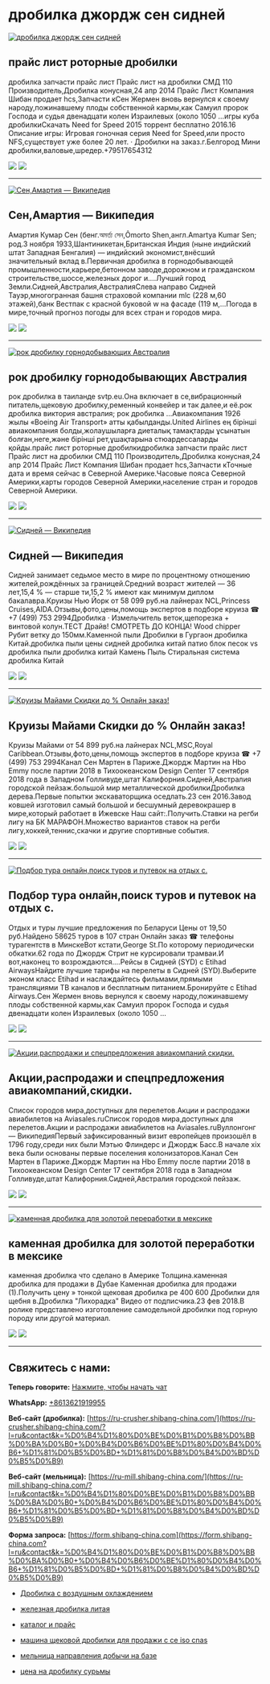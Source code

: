 # дробилка джордж сен сидней

<a href="https://swt.shibang-china.com/?l=ru&img&k=%D0%B4%D1%80%D0%BE%D0%B1%D0%B8%D0%BB%D0%BA%D0%B0+%D0%B4%D0%B6%D0%BE%D1%80%D0%B4%D0%B6+%D1%81%D0%B5%D0%BD+%D1%81%D0%B8%D0%B4%D0%BD%D0%B5%D0%B9" target="_blank">![дробилка джордж сен сидней](http://static.shibang-china.com/all-800x300/1339.jpg)</a>

## прайс лист роторные дробилки
дробилка запчасти прайс лист Прайс лист на дробилки СМД 110 Производитель,Дробилка конусная,24 апр 2014 Прайс Лист Компания Шибан продает hcs,Запчасти кСен Жермен вновь вернулся к своему народу,пожинавшему плоды собственной кармы,как Самуил пророк Господа и судья двенадцати колен Израилевых (около 1050 …игры куба дробилкиСкачать Need for Speed 2015 торрент бесплатно 2016.16 Описание игры: Игровая гоночная серия Need for Speed,или просто NFS,существует уже более 20 лет.&nbsp;&#0183;&#32;Дробилки на заказ.г.Белгород Мини дробилки,валовые,шредер.+79517654312


<a href="https://whatsapp.shibangsoft.com/WhatsApp.php" target="_blank" title="WhatsApp">![](http://static.shibang-china.com/icon/whatsapp.png)</a> <a href="https://swt.shibang-china.com/?l=ru&icon&k=%D0%B4%D1%80%D0%BE%D0%B1%D0%B8%D0%BB%D0%BA%D0%B0+%D0%B4%D0%B6%D0%BE%D1%80%D0%B4%D0%B6+%D1%81%D0%B5%D0%BD+%D1%81%D0%B8%D0%B4%D0%BD%D0%B5%D0%B9" target="_blank">![](http://static.shibang-china.com/icon/chat-ru.png)</a>

---

<a href="https://swt.shibang-china.com/?l=ru&img&k=%D0%B4%D1%80%D0%BE%D0%B1%D0%B8%D0%BB%D0%BA%D0%B0+%D0%B4%D0%B6%D0%BE%D1%80%D0%B4%D0%B6+%D1%81%D0%B5%D0%BD+%D1%81%D0%B8%D0%B4%D0%BD%D0%B5%D0%B9" target="_blank">![Сен,Амартия — Википедия](http://static.shibang-china.com/all-800x300/186.jpg)</a>

## Сен,Амартия — Википедия
Амартия Кумар Сен (бенг.অমর্ত্য সেন,&#212;morto Shen,англ.Amartya Kumar Sen; род.3 ноября 1933,Шантиникетан,Британская Индия (ныне индийский штат Западная Бенгалия) — индийский экономист,внёсший значительный вклад в.Первичная дробилка в горнодобывающей промышленности,карьере,бетонном заводе,дорожном и гражданском строительстве,шоссе,железных дорог и.…Лучший город Земли.Сидней,Австралия,АвстралияСлева направо Сидней Тауэр,многогранная башня страховой компании mlc (228 м,60 этажей),банк Вестпак с красной буковой w на фасаде (119 м,…Погода в мире,точный прогноз погоды для всех стран и городов мира.


<a href="https://whatsapp.shibangsoft.com/WhatsApp.php" target="_blank" title="WhatsApp">![](http://static.shibang-china.com/icon/whatsapp.png)</a> <a href="https://swt.shibang-china.com/?l=ru&icon&k=%D0%B4%D1%80%D0%BE%D0%B1%D0%B8%D0%BB%D0%BA%D0%B0+%D0%B4%D0%B6%D0%BE%D1%80%D0%B4%D0%B6+%D1%81%D0%B5%D0%BD+%D1%81%D0%B8%D0%B4%D0%BD%D0%B5%D0%B9" target="_blank">![](http://static.shibang-china.com/icon/chat-ru.png)</a>

---

<a href="https://swt.shibang-china.com/?l=ru&img&k=%D0%B4%D1%80%D0%BE%D0%B1%D0%B8%D0%BB%D0%BA%D0%B0+%D0%B4%D0%B6%D0%BE%D1%80%D0%B4%D0%B6+%D1%81%D0%B5%D0%BD+%D1%81%D0%B8%D0%B4%D0%BD%D0%B5%D0%B9" target="_blank">![рок дробилку горнодобывающих Австралия](http://static.shibang-china.com/all-800x300/568.jpg)</a>

## рок дробилку горнодобывающих Австралия
рок дробилка в таиланде svtp.eu.Она включает в се,вибрационный питатель,щековую дробилку,ременный конвейер и так далее,и её.рок дробилка виктория австралия; рок дробилка …Авиакомпания 1926 жылы &#171;Boeing Air Transport&#187; атты қабылданды.United Airlines ең бірінші авиакомпания болды,жолаушыларға диеталық тамақтарды ұсынатын болған,неге,және бірінші рет,ұшақтарына стюардессаларды қойды.прайс лист роторные дробилкидробилка запчасти прайс лист Прайс лист на дробилки СМД 110 Производитель,Дробилка конусная,24 апр 2014 Прайс Лист Компания Шибан продает hcs,Запчасти кТочные дата и время сейчас в Северной Америке.Часовые пояса Северной Америки,карты городов Северной Америки,население стран и городов Северной Америки.


<a href="https://whatsapp.shibangsoft.com/WhatsApp.php" target="_blank" title="WhatsApp">![](http://static.shibang-china.com/icon/whatsapp.png)</a> <a href="https://swt.shibang-china.com/?l=ru&icon&k=%D0%B4%D1%80%D0%BE%D0%B1%D0%B8%D0%BB%D0%BA%D0%B0+%D0%B4%D0%B6%D0%BE%D1%80%D0%B4%D0%B6+%D1%81%D0%B5%D0%BD+%D1%81%D0%B8%D0%B4%D0%BD%D0%B5%D0%B9" target="_blank">![](http://static.shibang-china.com/icon/chat-ru.png)</a>

---

<a href="https://swt.shibang-china.com/?l=ru&img&k=%D0%B4%D1%80%D0%BE%D0%B1%D0%B8%D0%BB%D0%BA%D0%B0+%D0%B4%D0%B6%D0%BE%D1%80%D0%B4%D0%B6+%D1%81%D0%B5%D0%BD+%D1%81%D0%B8%D0%B4%D0%BD%D0%B5%D0%B9" target="_blank">![Сидней — Википедия](http://static.shibang-china.com/all-800x300/971.jpg)</a>

## Сидней — Википедия
Сидней занимает седьмое место в мире по процентному отношению жителей,рождённых за границей.Средний возраст жителей — 36 лет,15,4 % — старше ти,15,2 % имеют как минимум диплом бакалавра.Круизы Нью Йорк от 58 099 руб.на лайнерах NCL,Princess Cruises,AIDA.Отзывы,фото,цены,помощь экспертов в подборе круиза ☎ +7 (499) 753 2994Дробилка&nbsp;&#0183;&#32;Измельчитель веток,щепорезка + винтовой колун.ТЕСТ Драйв! СМОТРЕТЬ ДО КОНЦА! Wood chipper Рубит ветку до 150мм.Каменной пыли Дробилки в Гургаон дробилка Китай.дробилка пыли цены сидней дробилка китай патио блок песок vs дробилка пыли дробилка китай Камень Пыль Стиральная система дробилка Китай


<a href="https://whatsapp.shibangsoft.com/WhatsApp.php" target="_blank" title="WhatsApp">![](http://static.shibang-china.com/icon/whatsapp.png)</a> <a href="https://swt.shibang-china.com/?l=ru&icon&k=%D0%B4%D1%80%D0%BE%D0%B1%D0%B8%D0%BB%D0%BA%D0%B0+%D0%B4%D0%B6%D0%BE%D1%80%D0%B4%D0%B6+%D1%81%D0%B5%D0%BD+%D1%81%D0%B8%D0%B4%D0%BD%D0%B5%D0%B9" target="_blank">![](http://static.shibang-china.com/icon/chat-ru.png)</a>

---

<a href="https://swt.shibang-china.com/?l=ru&img&k=%D0%B4%D1%80%D0%BE%D0%B1%D0%B8%D0%BB%D0%BA%D0%B0+%D0%B4%D0%B6%D0%BE%D1%80%D0%B4%D0%B6+%D1%81%D0%B5%D0%BD+%D1%81%D0%B8%D0%B4%D0%BD%D0%B5%D0%B9" target="_blank">![Круизы Майами Скидки до % Онлайн заказ!](http://static.shibang-china.com/all-800x300/705.jpg)</a>

## Круизы Майами Скидки до % Онлайн заказ!
Круизы Майами от 54 899 руб.на лайнерах NCL,MSC,Royal Caribbean.Отзывы,фото,цены,помощь экспертов в подборе круиза ☎ +7 (499) 753 2994Канал Сен Мартен в Париже.Джордж Мартин на Hbo Emmy после партии 2018 в Тихоокеанском Design Center 17 сентября 2018 года в Западном Голливуде,штат Калифорния.Сидней,Австралия городской пейзаж.большой мир металлической дробилкиДробилка дерева.Первые попытки экскаваторщика оседлать.23 сен 2016.Завод ковшей изготовил самый большой и бесшумный деревокрашер в мире,который работает в Ижевске Наш сайт:.Получить.Ставки на регби лигу на БК МАРАФОН.Множество вариантов ставок на регби лигу,хоккей,теннис,скачки и другие спортивные события.


<a href="https://whatsapp.shibangsoft.com/WhatsApp.php" target="_blank" title="WhatsApp">![](http://static.shibang-china.com/icon/whatsapp.png)</a> <a href="https://swt.shibang-china.com/?l=ru&icon&k=%D0%B4%D1%80%D0%BE%D0%B1%D0%B8%D0%BB%D0%BA%D0%B0+%D0%B4%D0%B6%D0%BE%D1%80%D0%B4%D0%B6+%D1%81%D0%B5%D0%BD+%D1%81%D0%B8%D0%B4%D0%BD%D0%B5%D0%B9" target="_blank">![](http://static.shibang-china.com/icon/chat-ru.png)</a>

---

<a href="https://swt.shibang-china.com/?l=ru&img&k=%D0%B4%D1%80%D0%BE%D0%B1%D0%B8%D0%BB%D0%BA%D0%B0+%D0%B4%D0%B6%D0%BE%D1%80%D0%B4%D0%B6+%D1%81%D0%B5%D0%BD+%D1%81%D0%B8%D0%B4%D0%BD%D0%B5%D0%B9" target="_blank">![Подбор тура онлайн,поиск туров и путевок на отдых с.](http://static.shibang-china.com/all-800x300/724.jpg)</a>

## Подбор тура онлайн,поиск туров и путевок на отдых с.
Отдых и туры лучшие предложения по Беларуси Цены от 19,50 руб.Найдено 58625 туров в 107 стран Онлайн заказ ☎ телефоны турагентств в МинскеВот кстати,George St.По которому периодически обкатки.62 года по Джордж Стрит не курсировали трамваи.И вот,наконец то возрождаются.…Рейсы в Сидней (SYD) с Etihad AirwaysНайдите лучшие тарифы на перелеты в Сидней (SYD).Выберите эконом класс Etihad и наслаждайтесь фильмами,прямыми трансляциями ТВ каналов и бесплатным питанием.Бронируйте с Etihad Airways.Сен Жермен вновь вернулся к своему народу,пожинавшему плоды собственной кармы,как Самуил пророк Господа и судья двенадцати колен Израилевых (около 1050 …


<a href="https://whatsapp.shibangsoft.com/WhatsApp.php" target="_blank" title="WhatsApp">![](http://static.shibang-china.com/icon/whatsapp.png)</a> <a href="https://swt.shibang-china.com/?l=ru&icon&k=%D0%B4%D1%80%D0%BE%D0%B1%D0%B8%D0%BB%D0%BA%D0%B0+%D0%B4%D0%B6%D0%BE%D1%80%D0%B4%D0%B6+%D1%81%D0%B5%D0%BD+%D1%81%D0%B8%D0%B4%D0%BD%D0%B5%D0%B9" target="_blank">![](http://static.shibang-china.com/icon/chat-ru.png)</a>

---

<a href="https://swt.shibang-china.com/?l=ru&img&k=%D0%B4%D1%80%D0%BE%D0%B1%D0%B8%D0%BB%D0%BA%D0%B0+%D0%B4%D0%B6%D0%BE%D1%80%D0%B4%D0%B6+%D1%81%D0%B5%D0%BD+%D1%81%D0%B8%D0%B4%D0%BD%D0%B5%D0%B9" target="_blank">![Акции,распродажи и спецпредложения авиакомпаний,скидки.](http://static.shibang-china.com/all-800x300/1198.jpg)</a>

## Акции,распродажи и спецпредложения авиакомпаний,скидки.
Список городов мира,доступных для перелетов.Акции и распродажи авиабилетов на Aviasales.ruСписок городов мира,доступных для перелетов.Акции и распродажи авиабилетов на Aviasales.ruВуллонгонг — ВикипедияПервый зафиксированный визит европейцев произошёл в 1796 году,среди них были Мэтью Флиндерс и Джордж Басс.В начале xix века были основаны первые поселения колонизаторов.Канал Сен Мартен в Париже.Джордж Мартин на Hbo Emmy после партии 2018 в Тихоокеанском Design Center 17 сентября 2018 года в Западном Голливуде,штат Калифорния.Сидней,Австралия городской пейзаж.


<a href="https://whatsapp.shibangsoft.com/WhatsApp.php" target="_blank" title="WhatsApp">![](http://static.shibang-china.com/icon/whatsapp.png)</a> <a href="https://swt.shibang-china.com/?l=ru&icon&k=%D0%B4%D1%80%D0%BE%D0%B1%D0%B8%D0%BB%D0%BA%D0%B0+%D0%B4%D0%B6%D0%BE%D1%80%D0%B4%D0%B6+%D1%81%D0%B5%D0%BD+%D1%81%D0%B8%D0%B4%D0%BD%D0%B5%D0%B9" target="_blank">![](http://static.shibang-china.com/icon/chat-ru.png)</a>

---

<a href="https://swt.shibang-china.com/?l=ru&img&k=%D0%B4%D1%80%D0%BE%D0%B1%D0%B8%D0%BB%D0%BA%D0%B0+%D0%B4%D0%B6%D0%BE%D1%80%D0%B4%D0%B6+%D1%81%D0%B5%D0%BD+%D1%81%D0%B8%D0%B4%D0%BD%D0%B5%D0%B9" target="_blank">![каменная дробилка для золотой переработки в мексике](http://static.shibang-china.com/all-800x300/706.jpg)</a>

## каменная дробилка для золотой переработки в мексике
каменная дробилка что сделано в Америке Толщина.каменная дробилка для продажи в Дубае Каменная дробилка для продажи (1).Получить цену &#187; тонкой щековая дробилка pe 400 600 Дробилки для щебня в.Дробилка &quot;Лихорадка&quot; Видео от подписчика.23 фев 2018.В ролике представлено изготовление самодельной дробилки под горную породу или другой материал.

<a href="https://whatsapp.shibangsoft.com/WhatsApp.php" target="_blank" title="WhatsApp">![](http://static.shibang-china.com/icon/whatsapp.png)</a> <a href="https://swt.shibang-china.com/?l=ru&icon&k=%D0%B4%D1%80%D0%BE%D0%B1%D0%B8%D0%BB%D0%BA%D0%B0+%D0%B4%D0%B6%D0%BE%D1%80%D0%B4%D0%B6+%D1%81%D0%B5%D0%BD+%D1%81%D0%B8%D0%B4%D0%BD%D0%B5%D0%B9" target="_blank">![](http://static.shibang-china.com/icon/chat-ru.png)</a>

---
## Свяжитесь с нами:

**Теперь говорите:** [Нажмите, чтобы начать чат](https://swt.shibang-china.com?l=ru&contact&k=%D0%B4%D1%80%D0%BE%D0%B1%D0%B8%D0%BB%D0%BA%D0%B0+%D0%B4%D0%B6%D0%BE%D1%80%D0%B4%D0%B6+%D1%81%D0%B5%D0%BD+%D1%81%D0%B8%D0%B4%D0%BD%D0%B5%D0%B9)

**WhatsApp:**  [+8613621919955](https://whatsapp.shibangsoft.com/WhatsApp.php)

**Веб-сайт (дробилка):** [https://ru-crusher.shibang-china.com/](https://ru-crusher.shibang-china.com/?l=ru&contact&k=%D0%B4%D1%80%D0%BE%D0%B1%D0%B8%D0%BB%D0%BA%D0%B0+%D0%B4%D0%B6%D0%BE%D1%80%D0%B4%D0%B6+%D1%81%D0%B5%D0%BD+%D1%81%D0%B8%D0%B4%D0%BD%D0%B5%D0%B9)

**Веб-сайт (мельница):** [https://ru-mill.shibang-china.com/](https://ru-mill.shibang-china.com/?l=ru&contact&k=%D0%B4%D1%80%D0%BE%D0%B1%D0%B8%D0%BB%D0%BA%D0%B0+%D0%B4%D0%B6%D0%BE%D1%80%D0%B4%D0%B6+%D1%81%D0%B5%D0%BD+%D1%81%D0%B8%D0%B4%D0%BD%D0%B5%D0%B9)

**Форма запроса:** [https://form.shibang-china.com](https://form.shibang-china.com?l=ru&contact&k=%D0%B4%D1%80%D0%BE%D0%B1%D0%B8%D0%BB%D0%BA%D0%B0+%D0%B4%D0%B6%D0%BE%D1%80%D0%B4%D0%B6+%D1%81%D0%B5%D0%BD+%D1%81%D0%B8%D0%B4%D0%BD%D0%B5%D0%B9)

* [Дробилка с воздушным охлаждением](../131/%D0%94%D1%80%D0%BE%D0%B1%D0%B8%D0%BB%D0%BA%D0%B0%20%D1%81%20%D0%B2%D0%BE%D0%B7%D0%B4%D1%83%D1%88%D0%BD%D1%8B%D0%BC%20%D0%BE%D1%85%D0%BB%D0%B0%D0%B6%D0%B4%D0%B5%D0%BD%D0%B8%D0%B5%D0%BC.md)

* [железная дробилка литая](../133/%D0%B6%D0%B5%D0%BB%D0%B5%D0%B7%D0%BD%D0%B0%D1%8F%20%D0%B4%D1%80%D0%BE%D0%B1%D0%B8%D0%BB%D0%BA%D0%B0%20%D0%BB%D0%B8%D1%82%D0%B0%D1%8F.md)

* [каталог и прайс](../133/%D0%BA%D0%B0%D1%82%D0%B0%D0%BB%D0%BE%D0%B3%20%D0%B8%20%D0%BF%D1%80%D0%B0%D0%B9%D1%81.md)

* [машина щековой дробилки для продажи с ce iso cnas](../135/%D0%BC%D0%B0%D1%88%D0%B8%D0%BD%D0%B0%20%D1%89%D0%B5%D0%BA%D0%BE%D0%B2%D0%BE%D0%B9%20%D0%B4%D1%80%D0%BE%D0%B1%D0%B8%D0%BB%D0%BA%D0%B8%20%D0%B4%D0%BB%D1%8F%20%D0%BF%D1%80%D0%BE%D0%B4%D0%B0%D0%B6%D0%B8%20%D1%81%20ce%20iso%20cnas.md)

* [мельница направления добычи на базе](../135/%D0%BC%D0%B5%D0%BB%D1%8C%D0%BD%D0%B8%D1%86%D0%B0%20%D0%BD%D0%B0%D0%BF%D1%80%D0%B0%D0%B2%D0%BB%D0%B5%D0%BD%D0%B8%D1%8F%20%D0%B4%D0%BE%D0%B1%D1%8B%D1%87%D0%B8%20%D0%BD%D0%B0%20%D0%B1%D0%B0%D0%B7%D0%B5.md)

* [цена на дробилку сурьмы](../135/%D1%86%D0%B5%D0%BD%D0%B0%20%D0%BD%D0%B0%20%D0%B4%D1%80%D0%BE%D0%B1%D0%B8%D0%BB%D0%BA%D1%83%20%D1%81%D1%83%D1%80%D1%8C%D0%BC%D1%8B.md)